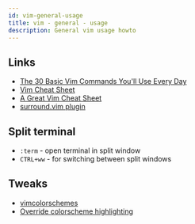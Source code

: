 ```yaml
---
id: vim-general-usage
title: vim - general - usage
description: General vim usage howto
---
```


## Links

- [The 30 Basic Vim Commands You'll Use Every Day](https://spin.atomicobject.com/2016/04/19/vim-commands-cheat-sheet/)
- [Vim Cheat Sheet](https://vim.rtorr.com/)
- [A Great Vim Cheat Sheet](https://vimsheet.com/)
- [surround.vim plugin](https://github.com/tpope/vim-surround)

## Split terminal

- `:term` - open terminal in split window
- `CTRL+ww` - for switching between split windows

## Tweaks

- [vimcolorschemes](https://vimcolorschemes.com/)
- [Override colorscheme highlighting](https://gist.github.com/romainl/379904f91fa40533175dfaec4c833f2f)
